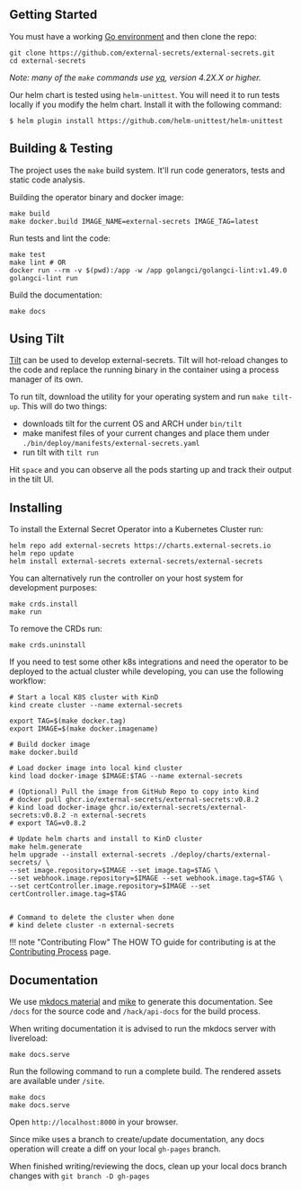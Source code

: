 ## Getting Started

You must have a working [Go environment](https://golang.org/doc/install) and
then clone the repo:

```shell
git clone https://github.com/external-secrets/external-secrets.git
cd external-secrets
```

_Note: many of the `make` commands use [yq](https://github.com/mikefarah/yq), version 4.2X.X or higher._

Our helm chart is tested using `helm-unittest`. You will need it to run tests locally if you modify the helm chart. Install it with the following command:

```
$ helm plugin install https://github.com/helm-unittest/helm-unittest
```

## Building & Testing

The project uses the `make` build system. It'll run code generators, tests and
static code analysis.

Building the operator binary and docker image:

```shell
make build
make docker.build IMAGE_NAME=external-secrets IMAGE_TAG=latest
```

Run tests and lint the code:
```shell
make test
make lint # OR
docker run --rm -v $(pwd):/app -w /app golangci/golangci-lint:v1.49.0 golangci-lint run
```

Build the documentation:
```shell
make docs
```

## Using Tilt

[Tilt](https://tilt.dev) can be used to develop external-secrets. Tilt will hot-reload changes to the code and replace
the running binary in the container using a process manager of its own.

To run tilt, download the utility for your operating system and run `make tilt-up`. This will do two things:
- downloads tilt for the current OS and ARCH under `bin/tilt`
- make manifest files of your current changes and place them under `./bin/deploy/manifests/external-secrets.yaml`
- run tilt with `tilt run`

Hit `space` and you can observe all the pods starting up and track their output in the tilt UI.

## Installing

To install the External Secret Operator into a Kubernetes Cluster run:

```shell
helm repo add external-secrets https://charts.external-secrets.io
helm repo update
helm install external-secrets external-secrets/external-secrets
```

You can alternatively run the controller on your host system for development purposes:


```shell
make crds.install
make run
```

To remove the CRDs run:

```shell
make crds.uninstall
```

If you need to test some other k8s integrations and need the operator to be deployed to the actual cluster while developing, you can use the following workflow:

```shell
# Start a local K8S cluster with KinD
kind create cluster --name external-secrets

export TAG=$(make docker.tag)
export IMAGE=$(make docker.imagename)

# Build docker image
make docker.build

# Load docker image into local kind cluster
kind load docker-image $IMAGE:$TAG --name external-secrets

# (Optional) Pull the image from GitHub Repo to copy into kind
# docker pull ghcr.io/external-secrets/external-secrets:v0.8.2
# kind load docker-image ghcr.io/external-secrets/external-secrets:v0.8.2 -n external-secrets
# export TAG=v0.8.2

# Update helm charts and install to KinD cluster
make helm.generate
helm upgrade --install external-secrets ./deploy/charts/external-secrets/ \
--set image.repository=$IMAGE --set image.tag=$TAG \
--set webhook.image.repository=$IMAGE --set webhook.image.tag=$TAG \
--set certController.image.repository=$IMAGE --set certController.image.tag=$TAG


# Command to delete the cluster when done
# kind delete cluster -n external-secrets
```

!!! note "Contributing Flow"
    The HOW TO guide for contributing is at the [Contributing Process](process.md) page.


## Documentation

We use [mkdocs material](https://squidfunk.github.io/mkdocs-material/) and [mike](https://github.com/jimporter/mike) to generate this
documentation. See `/docs` for the source code and `/hack/api-docs` for the build process.

When writing documentation it is advised to run the mkdocs server with livereload:

```shell
make docs.serve
```

Run the following command to run a complete build. The rendered assets are available under `/site`.

```shell
make docs
make docs.serve
```

Open `http://localhost:8000` in your browser.

Since mike uses a branch to create/update documentation, any docs operation will create a diff on your local `gh-pages` branch.

When finished writing/reviewing the docs, clean up your local docs branch changes with `git branch -D gh-pages`
